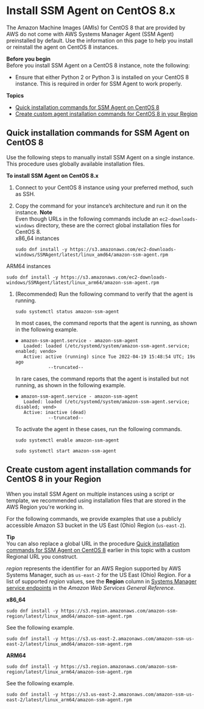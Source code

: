 # Install SSM Agent on CentOS 8\.x<a name="agent-install-centos-8"></a>

The Amazon Machine Images \(AMIs\) for CentOS 8 that are provided by AWS do not come with AWS Systems Manager Agent \(SSM Agent\) preinstalled by default\. Use the information on this page to help you install or reinstall the agent on CentOS 8 instances\.

**Before you begin**  
Before you install SSM Agent on a CentOS 8 instance, note the following:
+ Ensure that either Python 2 or Python 3 is installed on your CentOS 8 instance\. This is required in order for SSM Agent to work properly\.

**Topics**
+ [Quick installation commands for SSM Agent on CentOS 8](#quick-install-centos-8)
+ [Create custom agent installation commands for CentOS 8 in your Region](#custom-url-centos-8)

## Quick installation commands for SSM Agent on CentOS 8<a name="quick-install-centos-8"></a>

Use the following steps to manually install SSM Agent on a single instance\. This procedure uses globally available installation files\. 

**To install SSM Agent on CentOS 8\.x**

1. Connect to your CentOS 8 instance using your preferred method, such as SSH\. 

1. Copy the command for your instance’s architecture and run it on the instance\.
**Note**  
Even though URLs in the following commands include an `ec2-downloads-windows` directory, these are the correct global installation files for CentOS 8\.   
x86\_64 instances  

   ```
   sudo dnf install -y https://s3.amazonaws.com/ec2-downloads-windows/SSMAgent/latest/linux_amd64/amazon-ssm-agent.rpm
   ```  
ARM64 instances  

   ```
   sudo dnf install -y https://s3.amazonaws.com/ec2-downloads-windows/SSMAgent/latest/linux_arm64/amazon-ssm-agent.rpm
   ```

1. \(Recommended\) Run the following command to verify that the agent is running\.

   ```
   sudo systemctl status amazon-ssm-agent
   ```

   In most cases, the command reports that the agent is running, as shown in the following example\.

   ```
   ● amazon-ssm-agent.service - amazon-ssm-agent
      Loaded: loaded (/etc/systemd/system/amazon-ssm-agent.service; enabled; vendo>
      Active: active (running) since Tue 2022-04-19 15:48:54 UTC; 19s ago
               --truncated--
   ```

   In rare cases, the command reports that the agent is installed but not running, as shown in the following example\.

   ```
   ● amazon-ssm-agent.service - amazon-ssm-agent
      Loaded: loaded (/etc/systemd/system/amazon-ssm-agent.service; disabled; vend>
      Active: inactive (dead)
               --truncated--
   ```

   To activate the agent in these cases, run the following commands\.

   ```
   sudo systemctl enable amazon-ssm-agent
   ```

   ```
   sudo systemctl start amazon-ssm-agent
   ```

## Create custom agent installation commands for CentOS 8 in your Region<a name="custom-url-centos-8"></a>

When you install SSM Agent on multiple instances using a script or template, we recommended using installation files that are stored in the AWS Region you're working in\. 

For the following commands, we provide examples that use a publicly accessible Amazon S3 bucket in the US East \(Ohio\) Region \(`us-east-2`\)\. 

**Tip**  
You can also replace a global URL in the procedure [Quick installation commands for SSM Agent on CentOS 8](#quick-install-centos-8) earlier in this topic with a custom Regional URL you construct\.

*region* represents the identifier for an AWS Region supported by AWS Systems Manager, such as `us-east-2` for the US East \(Ohio\) Region\. For a list of supported *region* values, see the **Region** column in [Systems Manager service endpoints](https://docs.aws.amazon.com/general/latest/gr/ssm.html#ssm_region) in the *Amazon Web Services General Reference*\.

**x86\_64**  

```
sudo dnf install -y https://s3.region.amazonaws.com/amazon-ssm-region/latest/linux_amd64/amazon-ssm-agent.rpm
```
See the following example\.  

```
sudo dnf install -y https://s3.us-east-2.amazonaws.com/amazon-ssm-us-east-2/latest/linux_amd64/amazon-ssm-agent.rpm
```

**ARM64**  

```
sudo dnf install -y https://s3.region.amazonaws.com/amazon-ssm-region/latest/linux_arm64/amazon-ssm-agent.rpm
```
See the following example\.  

```
sudo dnf install -y https://s3.us-east-2.amazonaws.com/amazon-ssm-us-east-2/latest/linux_arm64/amazon-ssm-agent.rpm
```
